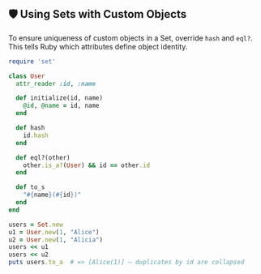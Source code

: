 ## 🛡️ Using Sets with Custom Objects

To ensure uniqueness of custom objects in a Set, override `hash` and `eql?`. This tells Ruby which attributes define object identity.

```ruby
require 'set'

class User
  attr_reader :id, :name

  def initialize(id, name)
    @id, @name = id, name
  end

  def hash
    id.hash
  end

  def eql?(other)
    other.is_a?(User) && id == other.id
  end

  def to_s
    "#{name}(#{id})"
  end
end

users = Set.new
u1 = User.new(1, "Alice")
u2 = User.new(1, "Alicia")
users << u1
users << u2
puts users.to_a  # => [Alice(1)] — duplicates by id are collapsed
```
